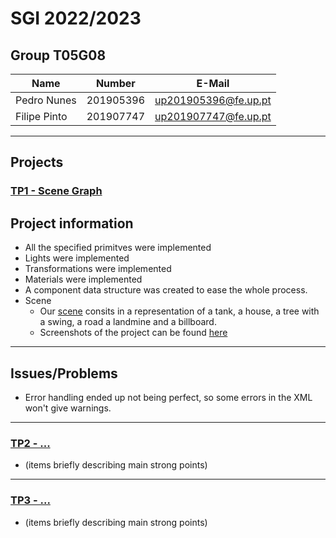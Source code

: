 # SGI 2022/2023

## Group T05G08
| Name             | Number    | E-Mail             |
| ---------------- | --------- | ------------------ |
| Pedro Nunes         | 201905396 | up201905396@fe.up.pt                |
| Filipe Pinto         | 201907747 | up201907747@fe.up.pt                |

----

## Projects

### [TP1 - Scene Graph](tp1)

## Project information

- All the specified primitves were implemented
- Lights were implemented
- Transformations were implemented
- Materials were implemented
- A component data structure was created to ease the whole process.
- Scene
  - Our [scene](scenes/demo.xml) consits in a representation of a tank, a house, a tree with a swing, a road a landmine and a billboard.
  - Screenshots of the project can be found [here](screenshots)
----

## Issues/Problems

- Error handling ended up not being perfect, so some errors in the XML won't give warnings.

-----

### [TP2 - ...](tp2)
- (items briefly describing main strong points)

----

### [TP3 - ...](tp3)
- (items briefly describing main strong points)

